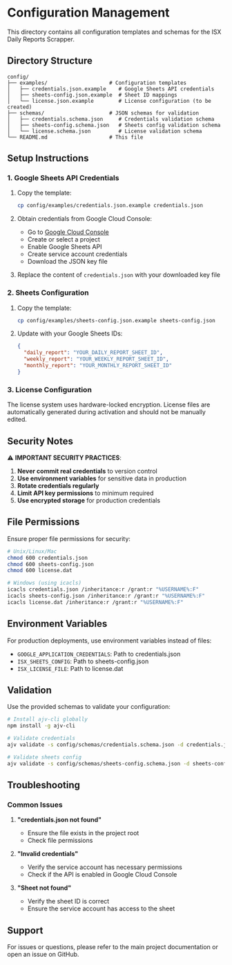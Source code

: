 # Configuration Management

This directory contains all configuration templates and schemas for the ISX Daily Reports Scrapper.

## Directory Structure

```
config/
├── examples/                    # Configuration templates
│   ├── credentials.json.example    # Google Sheets API credentials
│   ├── sheets-config.json.example  # Sheet ID mappings
│   └── license.json.example        # License configuration (to be created)
├── schemas/                     # JSON schemas for validation
│   ├── credentials.schema.json     # Credentials validation schema
│   ├── sheets-config.schema.json   # Sheets config validation schema
│   └── license.schema.json         # License validation schema
└── README.md                    # This file
```

## Setup Instructions

### 1. Google Sheets API Credentials

1. Copy the template:
   ```bash
   cp config/examples/credentials.json.example credentials.json
   ```

2. Obtain credentials from Google Cloud Console:
   - Go to [Google Cloud Console](https://console.cloud.google.com)
   - Create or select a project
   - Enable Google Sheets API
   - Create service account credentials
   - Download the JSON key file

3. Replace the content of `credentials.json` with your downloaded key file

### 2. Sheets Configuration

1. Copy the template:
   ```bash
   cp config/examples/sheets-config.json.example sheets-config.json
   ```

2. Update with your Google Sheets IDs:
   ```json
   {
     "daily_report": "YOUR_DAILY_REPORT_SHEET_ID",
     "weekly_report": "YOUR_WEEKLY_REPORT_SHEET_ID",
     "monthly_report": "YOUR_MONTHLY_REPORT_SHEET_ID"
   }
   ```

### 3. License Configuration

The license system uses hardware-locked encryption. License files are automatically generated during activation and should not be manually edited.

## Security Notes

⚠️ **IMPORTANT SECURITY PRACTICES**:

1. **Never commit real credentials** to version control
2. **Use environment variables** for sensitive data in production
3. **Rotate credentials regularly**
4. **Limit API key permissions** to minimum required
5. **Use encrypted storage** for production credentials

## File Permissions

Ensure proper file permissions for security:

```bash
# Unix/Linux/Mac
chmod 600 credentials.json
chmod 600 sheets-config.json
chmod 600 license.dat

# Windows (using icacls)
icacls credentials.json /inheritance:r /grant:r "%USERNAME%:F"
icacls sheets-config.json /inheritance:r /grant:r "%USERNAME%:F"
icacls license.dat /inheritance:r /grant:r "%USERNAME%:F"
```

## Environment Variables

For production deployments, use environment variables instead of files:

- `GOOGLE_APPLICATION_CREDENTIALS`: Path to credentials.json
- `ISX_SHEETS_CONFIG`: Path to sheets-config.json
- `ISX_LICENSE_FILE`: Path to license.dat

## Validation

Use the provided schemas to validate your configuration:

```bash
# Install ajv-cli globally
npm install -g ajv-cli

# Validate credentials
ajv validate -s config/schemas/credentials.schema.json -d credentials.json

# Validate sheets config
ajv validate -s config/schemas/sheets-config.schema.json -d sheets-config.json
```

## Troubleshooting

### Common Issues

1. **"credentials.json not found"**
   - Ensure the file exists in the project root
   - Check file permissions

2. **"Invalid credentials"**
   - Verify the service account has necessary permissions
   - Check if the API is enabled in Google Cloud Console

3. **"Sheet not found"**
   - Verify the sheet ID is correct
   - Ensure the service account has access to the sheet

## Support

For issues or questions, please refer to the main project documentation or open an issue on GitHub.